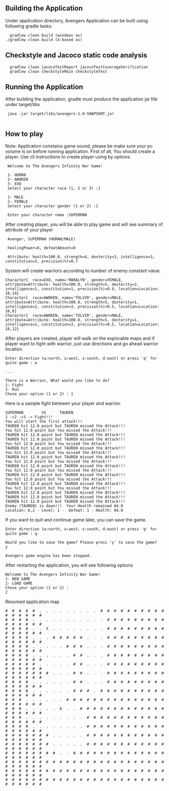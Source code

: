 ## Building the Application
Under _application_ directory, Avengers Application can be built using following gradle tasks:
```
  gradlew clean build (windows os)
./gradlew clean build (X-based os)
```

## Checkstyle and Jacoco static code analysis

```
  gradlew clean jacocoTestReport jacocoTestCoverageVerification
  gradlew clean checkstyleMain checkstyleTest
```

## Running the Application
After building the application, gradle must produce the application jar file under target/libs

```
 java -jar target/libs/avengers-1.0-SNAPSHOT.jar
 
```

## How to play
Note: Application constains game sound, please be make sure your pc volume is on before running application.
First of all, You should create a player. Use cli instructions to create player using by options.
```
 Welcome to The Avengers Infinity War Game!
 
 1- HUMAN
 2- AWOKEN
 3- EXO
 Select your character race (1, 2 or 3) :1
 
 1- MALE
 2- FEMALE
 Select your character gender (1 or 2) :1
 
 Enter your character name :SUPERMAN

```

After creating player, you will be able to play game and will see summary of attribute of your player

```
 Avenger, SUPERMAN (HUMAN/MALE)
 
 healingPower=8, defeatAmount=0
 
 Attribute: health=100.0, strength=4, dexterity=3, intelligence=3, constitution=3, precision(%)=0.7

```

System will create warriors according to number of enemy constant value.

```
Character{  race=EXO, name='MARALYN', gender=FEMALE, attribute=Attribute: health=100.0, strength=5, dexterity=2, intelligence=1, constitution=1, precision(%)=0.9, location=Location: 26,14}
Character{  race=AWOKEN, name='TOLVIR', gender=MALE, attribute=Attribute: health=100.0, strength=5, dexterity=1, intelligence=2, constitution=3, precision(%)=0.5, location=Location: 16,8}
Character{  race=AWOKEN, name='TOLVIR', gender=MALE, attribute=Attribute: health=100.0, strength=5, dexterity=1, intelligence=2, constitution=3, precision(%)=0.5, location=Location: 16,12}

```

After players are created, player will walk on the explorable maps and if player want to fight with warrior, just use directions and go ahead warrior location.

```
Enter direction (w:north, a:west, s:south, d:east) or press 'q' for quite game : w

...

There is a Warrior, What would you like to do?
1- Fight
2- Run
Chose your option (1 or 2) : 1

```

Here is a sample fight between your player and warrior. 

```
SUPERMAN        VS      TAUREN
1 ->2 ->3 -> Fight!!!
You will start the first attack!!!
TAUREN hit 12.0 point but TAUREN missed the Attack!!!
You hit 12.0 point but You missed the Attack!!!
TAUREN hit 12.0 point but TAUREN missed the Attack!!!
TAUREN hit 12.0 point but TAUREN missed the Attack!!!
You hit 12.0 point but You missed the Attack!!!
TAUREN hit 12.0 point but TAUREN missed the Attack!!!
You hit 12.0 point but You missed the Attack!!!
TAUREN hit 12.0 point but TAUREN missed the Attack!!!
You hit 12.0 point but You missed the Attack!!!
TAUREN hit 12.0 point but TAUREN missed the Attack!!!
You hit 12.0 point but You missed the Attack!!!
TAUREN hit 12.0 point but TAUREN missed the Attack!!!
You hit 12.0 point but You missed the Attack!!!
TAUREN hit 12.0 point but TAUREN missed the Attack!!!
You hit 12.0 point but You missed the Attack!!!
TAUREN hit 12.0 point but TAUREN missed the Attack!!!
TAUREN hit 12.0 point but TAUREN missed the Attack!!!
TAUREN hit 12.0 point but TAUREN missed the Attack!!!
Enemy (TAUREN) is down!!!  Your Health remained 84.0
Location: 6,2 - Level: 1 -  Defeat: 1 - Health: 84.0

```

If you want to quit and continue game later, you can save the game.

```
Enter direction (w:north, a:west, s:south, d:east) or press 'q' for quite game : q

Would you like to save the game? Please press 'y' to save the game?
y

Avengers game engine has been stopped.

```

After restarting the application, you will see following options

```
Welcome to The Avengers Infinity War Game!
1- NEW GAME
2- LOAD GAME
Chose your option (1 or 2) :
2
```

Resumed application map
```
#  #  #  #  #  .  .  .  .  .  .  .  .  .  #  #  #  #  #  #  #  #  #  #  #  #  #  #  #  #  
#  #  #  #  .  .  .  .  .  .  .  .  .  .  .  #  #  #  #  #  #  #  #  #  #  #  #  #  #  #  
#  #  #  #  .  .  X  .  .  .  .  .  .  .  .  #  #  #  #  #  #  #  #  #  #  #  #  #  #  #  
#  #  #  #  .  .  .  #  #  #  #  #  .  .  .  #  #  #  #  #  #  #  #  #  #  #  #  #  #  #  
#  #  #  #  .  .  .  .  .  #  #  #  .  .  .  #  #  #  #  #  #  #  #  #  #  #  #  #  #  #  
#  #  #  #  .  .  .  .  .  .  #  #  .  .  .  #  #  #  #  #  #  #  #  #  #  #  #  #  #  #  
#  #  #  #  #  .  .  .  .  .  #  #  .  .  .  #  #  #  #  #  #  #  #  #  #  #  #  #  #  #  
#  #  #  #  #  #  #  .  .  .  #  #  .  .  .  #  #  #  #  #  #  #  #  #  #  #  #  #  #  #  
#  #  #  #  .  .  .  .  .  .  #  #  .  .  .  #  #  #  #  #  #  #  #  #  #  #  #  #  #  #  
#  #  #  W  .  .  .  .  .  .  #  #  #  .  #  #  #  #  #  #  #  #  #  #  #  #  #  #  #  #  
#  #  #  .  .  .  .  .  .  #  #  #  #  #  #  #  #  #  #  #  #  #  #  #  #  #  #  #  #  #  
#  #  #  .  .  .  .  .  A  .  .  #  #  #  #  #  #  #  #  #  #  #  #  #  #  #  #  #  #  #  
#  #  #  .  .  .  .  .  .  .  .  .  #  #  #  #  #  #  #  #  #  #  #  #  #  #  #  #  #  #  
#  #  #  #  .  .  .  .  .  .  .  .  #  #  #  #  #  #  #  #  #  #  #  #  #  #  #  #  #  #  
#  #  #  #  #  #  #  .  .  .  .  .  #  #  #  #  #  #  #  #  #  #  #  #  #  #  #  #  #  #  
#  #  #  #  #  #  #  .  .  .  .  .  #  #  #  #  #  #  #  #  #  #  #  #  #  #  #  #  #  #  
#  #  #  #  #  #  #  #  .  .  W  #  #  #  #  #  #  #  #  #  #  #  #  #  #  #  #  #  #  #  
#  #  #  #  #  #  #  #  #  #  #  #  #  #  #  #  #  #  #  #  #  #  #  #  #  #  #  #  #  #  
#  #  #  #  #  #  #  #  #  #  #  #  #  #  #  #  #  #  #  #  #  #  #  #  #  #  #  #  #  #  
#  #  #  #  #  #  #  #  #  #  #  #  #  #  #  #  #  #  #  #  #  #  #  #  #  #  #  #  #  # 
```
